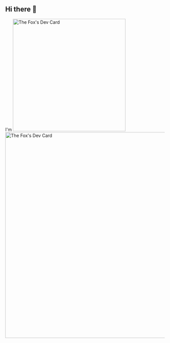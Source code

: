 ## Hi there 👋
<!--
**The-Fox-369/The-Fox-369** is a ✨ _special_ ✨ repository because its `README.md` (this file) appears on your GitHub profile.

Here are some ideas to get you started:

- 🔭 I’m currently working on ...
- 🌱 I’m currently learning ...
- 👯 I’m looking to collaborate on ...
- 🤔 I’m looking for help with ...
- 💬 Ask me about ...
- 📫 How to reach me: ...
- 😄 Pronouns: ...
- ⚡ Fun fact: ...
-->
I'm 
<a href="https://app.daily.dev/thefox"><img src="https://api.daily.dev/devcards/v2/yJnXD9sHEzT20TjeyIrHG.png?type=default&r=7cy" width="356" alt="The Fox's Dev Card"/></a>
<a href="https://app.daily.dev/thefox"><img src="https://api.daily.dev/devcards/v2/yJnXD9sHEzT20TjeyIrHG.png?type=wide&r=7cy" width="652" alt="The Fox's Dev Card"/></a>

